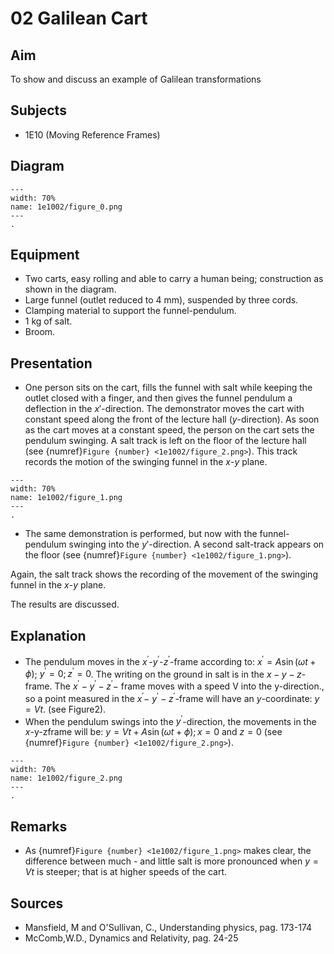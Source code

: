 # 02 Galilean Cart 
    
  
## Aim   
 To show and discuss an example of Galilean transformations    
  
## Subjects   
* 1E10 (Moving Reference Frames)   

## Diagram
   
```{figure} figures/figure_0.png  
---  
width: 70%  
name: 1e1002/figure_0.png  
---  
. 
```

## Equipment
 *  Two carts, easy rolling and able to carry a human being; construction as shown in the diagram. 
 *  Large funnel (outlet reduced to $4 \mathrm{~mm}$), suspended by three cords. 
 *  Clamping material to support the funnel-pendulum. 
 *  $1 \mathrm{~kg}$ of salt. 
 *  Broom.
     
  
## Presentation   
 
 *  One person sits on the cart, fills the funnel with salt while keeping the outlet closed with a finger, and then gives the funnel pendulum a deflection in the $x'$-direction. The demonstrator moves the cart with constant speed along the front of the lecture hall ($y$-direction). As soon as the cart moves at a constant speed, the person on the cart sets the pendulum swinging. A salt track is left on the floor of the lecture hall (see {numref}`Figure {number} <1e1002/figure_2.png>`). This track records the motion of the swinging funnel in the $x$-$y$ plane.  
 
```{figure} figures/figure_1.png  
---  
width: 70%  
name: 1e1002/figure_1.png  
---  
. 
```

 *  The same demonstration is performed, but now with the funnel-pendulum swinging into the $y'$-direction. A second salt-track appears on the floor (see {numref}`Figure {number} <1e1002/figure_1.png>`). 
 
Again, the salt track shows the recording of the movement of the swinging funnel in the $x$-$y$ plane. 

The results are discussed.
    
  
## Explanation   
 
- The pendulum moves in the $x^{'}$-$y^{'}$-$z^{'}$-frame according to: $x^{'}=A \sin (\omega t+\phi)$; $y^{'}=0 ; z^{'}=0$. The writing on the ground in salt is in the $x-y-z$-frame. The $x^{'}-y^{'}-z^{'}-$ frame moves with a speed $\mathrm{V}$ into the $\mathrm{y}$-direction., so a point measured in the $x^{'}-$ $y^{'}-z^{'}$-frame will have an $y$-coordinate: $y=V t$. (see Figure2).
- When the pendulum swings into the $y^{'}$-direction, the movements in the $x$-y-zframe will be: $y=V t+A \sin (\omega t+\phi) ; x=0$ and $z=0$ (see {numref}`Figure {number} <1e1002/figure_2.png>`).   
  
```{figure} figures/figure_2.png  
---  
width: 70%  
name: 1e1002/figure_2.png  
---  
. 
```

## Remarks
 *  As {numref}`Figure {number} <1e1002/figure_1.png>` makes clear, the difference between much - and little salt is more pronounced when $y=V t$ is steeper; that is at higher speeds of the cart.   
  
## Sources
 *  Mansfield, M and O'Sullivan, C., Understanding physics, pag. 173-174 
 *  McComb,W.D., Dynamics and Relativity, pag. 24-25
     

